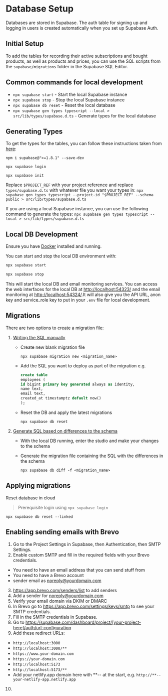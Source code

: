 # Database Setup

Databases are stored in Supabase. The auth table for signing up and logging in users is created automatically when you set up Supabase Auth.

## Initial Setup

To add the tables for recording their active subscriptions and bought products, as well as products and prices, you can use the SQL scripts from the `supabase/migrations` folder in the Supabase SQL Editor.

## Common commands for local development

- `npx supabase start` - Start the local Supabase instance
- `npx supabase stop` - Stop the local Supabase instance
- `npx supabase db reset` - Reset the local database
- `npx supabase gen types typescript --local > src/lib/types/supabase.d.ts` - Generate types for the local database

## Generating Types

To get the types for the tables, you can follow these instructions taken from [here](https://supabase.com/docs/guides/api/rest/generating-types#generating-types-using-supabase-cli):

`npm i supabase@">=1.8.1" --save-dev`

`npx supabase login`

`npx supabase init`

Replace `$PROJECT_REF` with your project reference and replace `types/supabase.d.ts` with whatever file you want your types in:
`npx supabase gen types typescript --project-id "$PROJECT_REF" --schema public > src/lib/types/supabase.d.ts`

If you are using a local Supabase instance, you can use the following command to generate the types:
`npx supabase gen types typescript --local > src/lib/types/supabase.d.ts`

## Local DB Development

Ensure you have [Docker](https://docs.docker.com/get-docker/) installed and running.

You can start and stop the local DB environment with:

```bash
npx supabase start

npx supabase stop
```

This will start the local DB and email monitoring services. You can access the web interfaces for the local DB at [http://localhost:54323/](http://localhost:54323/) and the email monitoring at [http://localhost:54324/](http://localhost:54324/).It will also give you the API URL, anon key and service_role key to put in your `.env` file for local development.

## Migrations

There are two options to create a migration file:

1. [Writing the SQL manually](https://supabase.com/docs/guides/cli/local-development#database-migrations)

   - Create new blank migration file

     `npx supabase migration new <migration_name>`

   - Add the SQL you want to deploy as part of the migration e.g.

     ```sql
     create table
     employees (
     id bigint primary key generated always as identity,
     name text,
     email text,
     created_at timestamptz default now()
     );
     ```

   - Reset the DB and apply the latest migrations

     `npx supabase db reset`

2. [Generate SQL based on differences to the schema](https://supabase.com/docs/guides/cli/local-development#diffing-changes)

   - With the local DB running, enter the studio and make your changes to the schema

   - Generate the migration file containing the SQL with the differences in the schema

     `npx supabase db diff -f <migration_name>`

## Applying migrations

Reset database in cloud

> Prerequisite login using `npx supabase login`

`npx supabase db reset --linked`

## Enabling sending emails with Brevo

1. Go to the Project Settings in Supabase, then Authentication, then SMTP Settings.
2. Enable custom SMTP and fill in the required fields with your Brevo credentials.

- You need to have an email address that you can send stuff from
- You need to have a Brevo account
- sender email as noreply@yourdomain.com

3. https://app.brevo.com/senders/list to add senders
4. Add a sender for noreply@yourdomain.com
5. Verify your email domain via DKIM or DMARC
6. In Brevo go to https://app.brevo.com/settings/keys/smtp to see your SMTP credentials.
7. Fill in the SMTP credentials in Supabase.
8. Go to https://supabase.com/dashboard/project/[your-project-here]/auth/url-configuration
9. Add these redirect URLs:

- `http://localhost:3000`
- `http://localhost:3000/**`
- `https://www.your-domain.com`
- `https://your-domain.com`
- `http://localhost:5173`
- `http://localhost:5173/**`
- Add your netlify.app domain here with **-- at the start, e.g. `http://**--your-netlify-app.netlify.app`

10.
